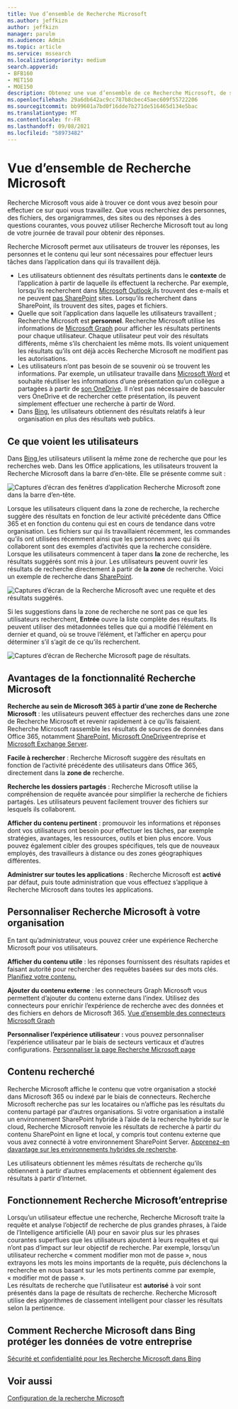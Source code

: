 ```yaml
---
title: Vue d’ensemble de Recherche Microsoft
ms.author: jeffkizn
author: jeffkizn
manager: parulm
ms.audience: Admin
ms.topic: article
ms.service: mssearch
ms.localizationpriority: medium
search.appverid:
- BFB160
- MET150
- MOE150
description: Obtenez une vue d’ensemble de ce Recherche Microsoft, de ses avantages et des applications qui la Recherche Microsoft.
ms.openlocfilehash: 29a6db642ac9cc787b8cbec45aec609f55722206
ms.sourcegitcommit: bb99601a7bd0f16dde7b271de516465d134e5bac
ms.translationtype: MT
ms.contentlocale: fr-FR
ms.lasthandoff: 09/08/2021
ms.locfileid: "58973482"
---
```

# <a name="overview-of-microsoft-search"></a>Vue d’ensemble de Recherche Microsoft

Recherche Microsoft vous aide à trouver ce dont vous avez besoin pour effectuer ce sur quoi vous travaillez. Que vous recherchiez des personnes, des fichiers, des organigrammes, des sites ou des réponses à des questions courantes, vous pouvez utiliser Recherche Microsoft tout au long de votre journée de travail pour obtenir des réponses.

Recherche Microsoft permet aux utilisateurs de trouver les réponses, les personnes et le contenu qui leur sont nécessaires pour effectuer leurs tâches dans l’application dans qui ils travaillent déjà.

- Les utilisateurs obtiennent des résultats pertinents dans le **contexte** de l’application à partir de laquelle ils effectuent la recherche. Par exemple, lorsqu’ils recherchent dans [Microsoft Outlook,](https://www.microsoft.com/outlook)ils trouvent des e-mails et ne peuvent [pas SharePoint](http://sharepoint.com/) sites. Lorsqu’ils recherchent dans SharePoint, ils trouvent des sites, pages et fichiers.
- Quelle que soit l’application dans laquelle les utilisateurs travaillent ; Recherche Microsoft est **personnel**. Recherche Microsoft utilise les informations de [Microsoft Graph](https://developer.microsoft.com/graph/) pour afficher les résultats pertinents pour chaque utilisateur. Chaque utilisateur peut voir des résultats différents, même s’ils cherchaient les même mots. Ils voient uniquement les résultats qu’ils ont déjà accès Recherche Microsoft ne modifient pas les autorisations.
- Les utilisateurs n’ont pas besoin de se souvenir où se trouvent les informations. Par exemple, un utilisateur travaille dans [Microsoft Word](https://products.office.com/word) et souhaite réutiliser les informations d’une présentation qu’un collègue a partagées à partir de [son OneDrive](https://onedrive.live.com/about/). Il n’est pas nécessaire de basculer vers OneDrive et de rechercher cette présentation, ils peuvent simplement effectuer une recherche à partir de Word.
- Dans [Bing](https://bing.com), les utilisateurs obtiennent des résultats relatifs à leur organisation en plus des résultats web publics.

## <a name="what-users-see"></a>Ce que voient les utilisateurs

Dans [Bing,](https://bing.com)les utilisateurs utilisent la même zone de recherche que pour les recherches web. Dans les Office applications, les utilisateurs trouvent la Recherche Microsoft dans la barre d’en-tête. Elle se présente comme suit :

![Captures d’écran des fenêtres d’application Recherche Microsoft zone dans la barre d’en-tête.](media/Headings_520.png)

Lorsque les utilisateurs cliquent dans la zone de recherche, la recherche suggère des résultats en fonction de leur activité précédente dans Office 365 et en fonction du contenu qui est en cours de tendance dans votre organisation.  Les fichiers sur qui ils travaillaient récemment, les commandes qu’ils ont utilisées récemment ainsi que les personnes avec qui ils collaborent sont des exemples d’activités que la recherche considère. Lorsque les utilisateurs commencent à taper dans **la** zone de recherche, les résultats suggérés sont mis à jour. Les utilisateurs peuvent ouvrir les résultats de recherche directement à partir de **la zone** de recherche. Voici un exemple de recherche dans [SharePoint](http://sharepoint.com/).

![Captures d’écran de la Recherche Microsoft avec une requête et des résultats suggérés.](media/SERP_text_520.png)

Si les suggestions dans la zone de recherche ne sont pas ce que les utilisateurs recherchent, **Entrée** ouvre la liste complète des résultats. Ils peuvent utiliser des métadonnées telles que qui a modifié l’élément en dernier et quand, où se trouve l’élément, et l’afficher en aperçu pour déterminer s’il s’agit de ce qu’ils recherchent.

![Captures d’écran de Recherche Microsoft page de résultats.](media/search_box.png)

## <a name="benefits-of-microsoft-search"></a>Avantages de la fonctionnalité Recherche Microsoft

**Recherche au sein de Microsoft 365 à partir d’une zone de Recherche Microsoft** : les utilisateurs peuvent effectuer des recherches dans une zone de Recherche Microsoft et revenir rapidement à ce qu’ils faisaient. Recherche Microsoft rassemble les résultats de sources de données dans Office 365, notamment [SharePoint,](http://sharepoint.com/) [Microsoft OneDrive](https://onedrive.live.com/about/business/)entreprise et [Microsoft Exchange Server](https://products.office.com/exchange/microsoft-exchange-server).

**Facile à rechercher** : Recherche Microsoft suggère des résultats en fonction de l’activité précédente des utilisateurs dans Office 365, directement dans la **zone de** recherche.

**Recherche les dossiers partagés** : Recherche Microsoft utilise la compréhension de requête avancée pour simplifier la recherche de fichiers partagés. Les utilisateurs peuvent facilement trouver des fichiers sur lesquels ils collaborent.

**Afficher du contenu pertinent** : promouvoir les informations et réponses dont vos utilisateurs ont besoin pour effectuer les tâches, par exemple stratégies, avantages, les ressources, outils et bien plus encore. Vous pouvez également cibler des groupes spécifiques, tels que de nouveaux employés, des travailleurs à distance ou des zones géographiques différentes.

**Administrer sur toutes les applications** : Recherche Microsoft est **activé** par défaut, puis toute administration que vous effectuez s’applique à Recherche Microsoft dans toutes les applications.

## <a name="tailoring-microsoft-search-to-your-organization"></a>Personnaliser Recherche Microsoft à votre organisation

En tant qu’administrateur, vous pouvez créer une expérience Recherche Microsoft pour vos utilisateurs.

**Afficher du contenu utile** : les réponses fournissent des résultats rapides et faisant autorité pour rechercher des requêtes basées sur des mots clés. [Planifiez votre contenu.](plan-your-content.md)

**Ajouter du contenu externe** : les connecteurs Graph Microsoft vous permettent d’ajouter du contenu externe dans l’index. Utilisez des connecteurs pour enrichir l’expérience de recherche avec des données et des fichiers en dehors de Microsoft 365. [Vue d’ensemble des connecteurs Microsoft Graph](connectors-overview.md)

**Personnaliser l’expérience utilisateur :** vous pouvez personnaliser l’expérience utilisateur par le biais de secteurs verticaux et d’autres configurations. [Personnaliser la page Recherche Microsoft page](customize-search-page.md)

## <a name="what-content-is-searched"></a>Contenu recherché

Recherche Microsoft affiche le contenu que votre organisation a stocké dans Microsoft 365 ou indexé par le biais de connecteurs. Recherche Microsoft recherche pas sur les locataires ou n’affiche pas les résultats du contenu partagé par d’autres organisations. Si votre organisation a installé un environnement SharePoint hybride à l’aide de la recherche hybride sur le cloud, Recherche Microsoft renvoie les résultats de recherche à partir du contenu SharePoint en ligne et local, y compris tout contenu externe que vous avez connecté à votre environnement SharePoint Server. [Apprenez-en davantage sur les environnements hybrides de recherche](/sharepoint/hybrid/learn-about-cloud-hybrid-search-for-sharepoint).

Les utilisateurs obtiennent les mêmes résultats de recherche qu’ils obtiennent à partir d’autres emplacements et obtiennent également des résultats à partir d’Internet.

## <a name="how-microsoft-search-works"></a>Fonctionnement Recherche Microsoft’entreprise

Lorsqu’un utilisateur effectue une recherche, Recherche Microsoft traite la requête et analyse l’objectif de recherche de plus grandes phrases, à l’aide de l’Intelligence artificielle (AI) pour en savoir plus sur les phrases courantes superflues que les utilisateurs ajoutent à leurs requêtes et qui n’ont pas d’impact sur leur objectif de recherche. Par exemple, lorsqu’un utilisateur recherche « comment modifier mon mot de passe », nous extrayons les mots les moins importants de la requête, puis déclenchons la recherche en nous basant sur les mots pertinents comme par exemple, « modifier mot de passe ».  
Les résultats de recherche que l’utilisateur est **autorisé** à voir sont présentés dans la page de résultats de recherche. Recherche Microsoft utilise des algorithmes de classement intelligent pour classer les résultats selon la pertinence.

## <a name="how-microsoft-search-in-bing-protects-your-company-data"></a>Comment Recherche Microsoft dans Bing protéger les données de votre entreprise

[Sécurité et confidentialité pour les Recherche Microsoft dans Bing](security-for-search.md)

## <a name="see-also"></a>Voir aussi

[Configuration de la recherche Microsoft](setup-microsoft-search.md)